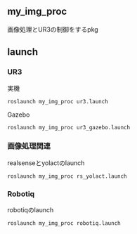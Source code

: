 ## my_img_proc
画像処理とUR3の制御をするpkg

## launch
### UR3
実機
```
roslaunch my_img_proc ur3.launch
```
Gazebo
```
roslaunch my_img_proc ur3_gazebo.launch
```
<!-- 上記ur3.launchは下記3つのlaunchをまとめたものなので，独立してlaunchしたければ下記を別々のターミナルで動かす
```
roslaunch ur_robot_driver ur3_bringup.launch robot_ip:=133.91.73.226 kinematics_config:=${my_img_proc}/config/my_robot_calibration.yaml
```
```
roslaunch ur3_moveit_config moveit_planning_execution.launch
```
```
roslaunch ur3_moveit_config moveit_rviz.launch
``` -->

### 画像処理関連
realsenseとyolactのlaunch
```
roslaunch my_img_proc rs_yolact.launch
```

### Robotiq
robotiqのlaunch
```
roslaunch my_img_proc robotiq.launch
```